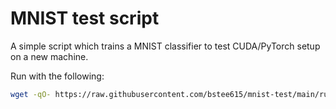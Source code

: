 # MNIST test script

A simple script which trains a MNIST classifier to test CUDA/PyTorch setup on a new machine.

Run with the following:

```bash
wget -qO- https://raw.githubusercontent.com/bstee615/mnist-test/main/run.sh | bash
```
